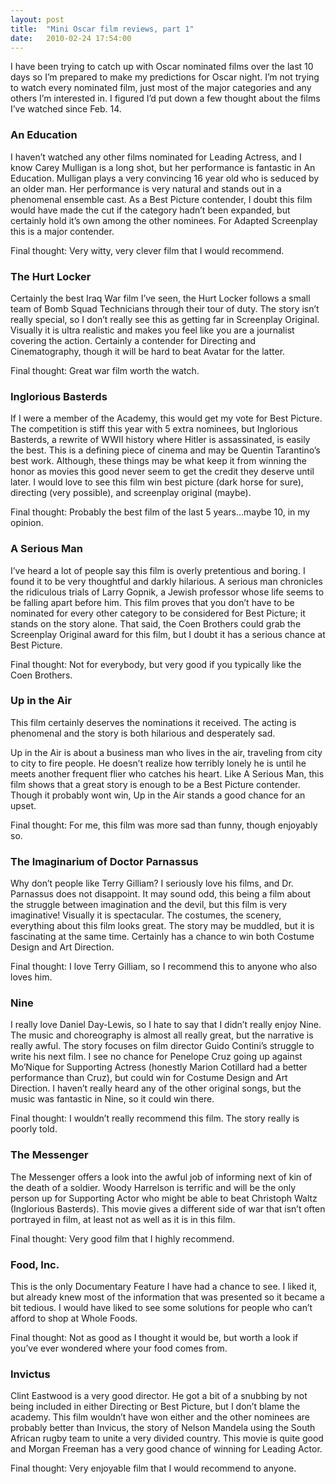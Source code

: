 ```yaml
---
layout: post
title:  "Mini Oscar film reviews, part 1"
date:   2010-02-24 17:54:00
---
```

I have been trying to catch up with Oscar nominated films over the last 10 days so I’m prepared to make my predictions for Oscar night. I’m not trying to watch every nominated film, just most of the major categories and any others I’m interested in. I figured I’d put down a few thought about the films I’ve watched since Feb. 14.

### An Education

I haven’t watched any other films nominated for Leading Actress, and I know Carey Mulligan is a long shot, but her performance is fantastic in An Education. Mulligan plays a very convincing 16 year old who is seduced by an older man. Her performance is very natural and stands out in a phenomenal ensemble cast. As a Best Picture contender, I doubt this film would have made the cut if the category hadn’t been expanded, but certainly hold it’s own among the other nominees. For Adapted Screenplay this is a major contender.

Final thought: Very witty, very clever film that I would recommend.

### The Hurt Locker

Certainly the best Iraq War film I’ve seen, the Hurt Locker follows a small team of Bomb Squad Technicians through their tour of duty. The story isn’t really special, so I don’t really see this as getting far in Screenplay Original. Visually it is ultra realistic and makes you feel like you are a journalist covering the action. Certainly a contender for Directing and Cinematography, though it will be hard to beat Avatar for the latter.

Final thought: Great war film worth the watch.

### Inglorious Basterds

If I were a member of the Academy, this would get my vote for Best Picture. The competition is stiff this year with 5 extra nominees, but Inglorious Basterds, a rewrite of WWII history where Hitler is assassinated, is easily the best. This is a defining piece of cinema and may be Quentin Tarantino’s best work. Although, these things may be what keep it from winning the honor as movies this good never seem to get the credit they deserve until later. I would love to see this film win best picture (dark horse for sure), directing (very possible), and screenplay original (maybe).

Final thought: Probably the best film of the last 5 years…maybe 10, in my opinion.

### A Serious Man

I’ve heard a lot of people say this film is overly pretentious and boring. I found it to be very thoughtful and darkly hilarious. A serious man chronicles the ridiculous trials of Larry Gopnik, a Jewish professor whose life seems to be falling apart before him. This film proves that you don’t have to be nominated for every other category to be considered for Best Picture; it stands on the story alone. That said, the Coen Brothers could grab the Screenplay Original award for this film, but I doubt it has a serious chance at Best Picture.

Final thought: Not for everybody, but very good if you typically like the Coen Brothers.

### Up in the Air

This film certainly deserves the nominations it received. The acting is phenomenal and the story is both hilarious and desperately sad.

Up in the Air is about a business man who lives in the air, traveling from city to city to fire people. He doesn’t realize how terribly lonely he is until he meets another frequent flier who catches his heart. Like A Serious Man, this film shows that a great story is enough to be a Best Picture contender. Though it probably wont win, Up in the Air stands a good chance for an upset.

Final thought: For me, this film was more sad than funny, though enjoyably so.

### The Imaginarium of Doctor Parnassus

Why don’t people like Terry Gilliam? I seriously love his films, and Dr. Parnassus does not disappoint. It may sound odd, this being a film about the struggle between imagination and the devil, but this film is very imaginative! Visually it is spectacular. The costumes, the scenery, everything about this film looks great. The story may be muddled, but it is fascinating at the same time. Certainly has a chance to win both Costume Design and Art Direction.

Final thought: I love Terry Gilliam, so I recommend this to anyone who also loves him.

### Nine

I really love Daniel Day-Lewis, so I hate to say that I didn’t really enjoy Nine. The music and choreography is almost all really great, but the narrative is really awful. The story focuses on film director Guido Contini’s struggle to write his next film. I see no chance for Penelope Cruz going up against Mo’Nique for Supporting Actress (honestly Marion Cotillard had a better performance than Cruz), but could win for Costume Design and Art Direction. I haven’t really heard any of the other original songs, but the music was fantastic in Nine, so it could win there.

Final thought: I wouldn’t really recommend this film. The story really is poorly told.

### The Messenger

The Messenger offers a look into the awful job of informing next of kin of the death of a soldier. Woody Harrelson is terrific and will be the only person up for Supporting Actor who might be able to beat Christoph Waltz (Inglorious Basterds). This movie gives a different side of war that isn’t often portrayed in film, at least not as well as it is in this film.

Final thought: Very good film that I highly recommend.

### Food, Inc.

This is the only Documentary Feature I have had a chance to see. I liked it, but already knew most of the information that was presented so it became a bit tedious. I would have liked to see some solutions for people who can’t afford to shop at Whole Foods.

Final thought: Not as good as I thought it would be, but worth a look if you’ve ever wondered where your food comes from.

### Invictus

Clint Eastwood is a very good director. He got a bit of a snubbing by not being included in either Directing or Best Picture, but I don’t blame the academy. This film wouldn’t have won either and the other nominees are probably better than Invicus, the story of Nelson Mandela using the South African rugby team to unite a very divided country. This movie is quite good and Morgan Freeman has a very good chance of winning for Leading Actor.

Final thought: Very enjoyable film that I would recommend to anyone.
